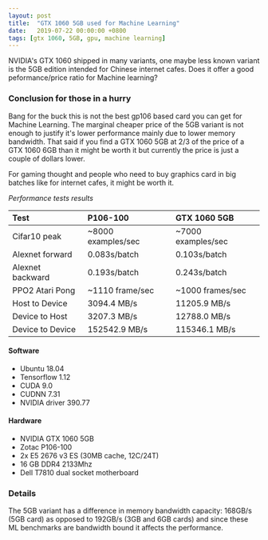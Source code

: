 ```yaml
---
layout: post
title:  "GTX 1060 5GB used for Machine Learning"
date:   2019-07-22 00:00:00 +0800
tags: [gtx 1060, 5GB, gpu, machine learning]
---
```


NVIDIA's GTX 1060 shipped in many variants, one maybe less known variant is the 5GB edition intended for Chinese internet cafes. Does it offer a good peformance/price ratio for Machine learning?


### Conclusion for those in a hurry
Bang for the buck this is not the best gp106 based card you can get for Machine Learning. The marginal cheaper price of the 5GB variant is not enough to justify it's lower performance mainly due to lower memory bandwidth. That said if you find a GTX 1060 5GB at 2/3 of the price of a GTX 1060 6GB than it might be worth it but currently the price is just a couple of dollars lower.

For gaming thought and people who need to buy graphics card in big batches like for internet cafes, it might be worth it.

_Performance tests results_

| Test        	   | P106-100           | GTX 1060 5GB              |
|:-----------------|:-------------------|:--------------------------|
| Cifar10 peak     | ~8000 examples/sec | ~7000 examples/sec        |
| Alexnet forward  | 0.083s/batch	    | 0.103s/batch              |
| Alexnet backward | 0.193s/batch       | 0.243s/batch              |
| PPO2 Atari Pong  | ~1110 frame/sec    | ~1000 frames/sec          |
| Host to Device   | 3094.4 MB/s        | 11205.9 MB/s              |  
| Device to Host   | 3207.3 MB/s        | 12788.0 MB/s              |
| Device to Device | 152542.9 MB/s      | 115346.1 MB/s             |           


#### Software
*	Ubuntu 18.04
*	Tensorflow 1.12
*	CUDA 9.0
*	CUDNN 7.31
*	NVIDIA driver 390.77

#### Hardware
*	NVIDIA GTX 1060 5GB
*	Zotac P106-100
*	2x E5 2676 v3 ES (30MB cache, 12C/24T)
*	16 GB DDR4 2133Mhz
*	Dell T7810 dual socket motherboard


### Details
The 5GB variant has a difference in memory bandwidth capacity: 168GB/s (5GB card) as opposed to 192GB/s (3GB and 6GB cards) and since these ML benchmarks are bandwidth bound it affects the performance.




